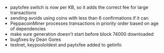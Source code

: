 * paytxfee switch is now per KB, so it adds the correct fee for large transactions
* sending avoids using coins with less than 6 confirmations if it can
* PeppacoinMiner processes transactions in priority order based on age of dependencies
* make sure generation doesn't start before block 74000 downloaded
* bugfixes by Dean Gores
* testnet, keypoololdest and paytxfee added to getinfo
